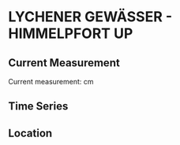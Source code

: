 # LYCHENER GEWÄSSER - HIMMELPFORT UP

## Current Measurement

Current measurement: <Value topic="rivers/pegel-online/LyG/HIMMELPFORT-UP/measurementValue"/> cm

## Time Series

<TimeSeries topic="rivers/pegel-online/LyG/HIMMELPFORT-UP/measurementValue" period="week" />

## Location

<WorldMap>
  <Marker lat="53.17717293214927" lon="13.229972149279176" labelTopic="rivers/pegel-online/LyG/HIMMELPFORT-UP/measurementValue" />
</WorldMap>
